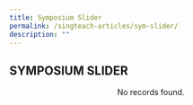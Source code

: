 ```yaml
---
title: Symposium Slider
permalink: /singteach-articles/sym-slider/
description: ""
---
```

## SYMPOSIUM SLIDER

<center>No records found.</center>